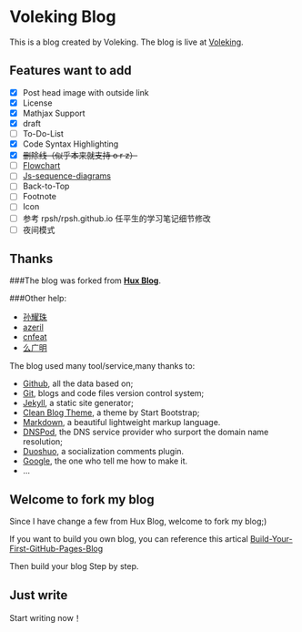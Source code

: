 # Voleking Blog

This is a blog created by Voleking. The blog is live at [Voleking](https://voleking.github.io/).

## Features want to add

- [x] Post head image with outside link
- [x] License
- [x] Mathjax Support
- [x] draft
- [ ] To-Do-List
- [x] Code Syntax Highlighting
- [x] ~~<del>删除线<del>~~（似乎本来就支持 o r z）
- [ ] [Flowchart](http://adrai.github.io/flowchart.js/)
- [ ] [Js-sequence-diagrams](http://bramp.github.io/js-sequence-diagrams/)
- [ ] Back-to-Top
- [ ] Footnote
- [ ] Icon
- [ ] 参考 rpsh/rpsh.github.io 任平生的学习笔记细节修改
- [ ] 夜间模式

## Thanks 

###The blog was forked from **[Hux Blog](http://huangxuan.me)**.  

###Other help:

+ [孙耀珠](http://blog.yzyzsun.me)
+ [azeril](http://azeril.me)
+ [cnfeat](http://cnfeat.com)
+ [么广明](http://yaoguangming.com)

The blog used many tool/service,many thanks to:

* [Github](https://github.com/), all the data based on;
* [Git](https://git-scm.com/), blogs and code files version control system;
* [Jekyll](http://jekyllrb.com/), a static site generator;
* [Clean Blog Theme](https://github.com/IronSummitMedia/startbootstrap-clean-blog-jekyll), a theme by Start Bootstrap;
* [Markdown](https://daringfireball.net/projects/markdown/), a beautiful lightweight markup language.
* [DNSPod](https://www.dnspod.cn/), the DNS service provider who surport the domain name resolution;
* [Duoshuo](http://duoshuo.com/), a socialization comments plugin.
* [Google](http://google.com), the one who tell me how to make it.
* …

## Welcome to fork my blog

Since I have change a few from Hux Blog, welcome to fork my blog;)

If you want to build you own blog, you can reference this artical
[Build-Your-First-GitHub-Pages-Blog](http://azeril.me/blog/Build-Your-First-GitHub-Pages-Blog.html)

Then build your blog Step by step.

## Just write

Start writing now！